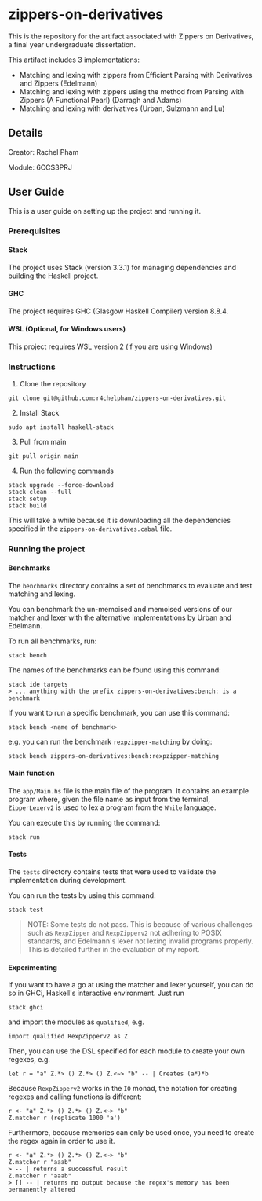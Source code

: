 # zippers-on-derivatives
This is the repository for the artifact associated with Zippers on Derivatives, a final year undergraduate dissertation.

This artifact includes 3 implementations:
- Matching and lexing with zippers from Efficient Parsing with Derivatives and Zippers (Edelmann)
- Matching and lexing with zippers using the method from Parsing with Zippers (A Functional Pearl) (Darragh and Adams)
- Matching and lexing with derivatives (Urban, Sulzmann and Lu)

## Details
Creator: Rachel Pham

Module: 6CCS3PRJ

## User Guide
This is a user guide on setting up the project and running it.

### Prerequisites
#### Stack
The project uses Stack (version 3.3.1) for managing dependencies and building the Haskell project.
#### GHC
The project requires GHC (Glasgow Haskell Compiler) version 8.8.4.
#### WSL (Optional, for Windows users)
This project requires WSL version 2 (if you are using Windows)

### Instructions
1. Clone the repository
```
git clone git@github.com:r4chelpham/zippers-on-derivatives.git
```
2. Install Stack
```
sudo apt install haskell-stack
```
3. Pull from main
```
git pull origin main
``` 
4. Run the following commands
```
stack upgrade --force-download
stack clean --full
stack setup
stack build
```
This will take a while because it is downloading all the dependencies specified in the `zippers-on-derivatives.cabal` file.

### Running the project
#### Benchmarks
The `benchmarks` directory contains a set of benchmarks to evaluate and test matching and lexing.

You can benchmark the un-memoised and memoised versions of our matcher and lexer with the alternative implementations by Urban and Edelmann.

To run all benchmarks, run:
```
stack bench
```

The names of the benchmarks can be found using this command:
```
stack ide targets
> ... anything with the prefix zippers-on-derivatives:bench: is a benchmark
```

If you want to run a specific benchmark, you can use this command:
```
stack bench <name of benchmark>
```
e.g. you can run the benchmark `rexpzipper-matching` by doing:
```
stack bench zippers-on-derivatives:bench:rexpzipper-matching
```

#### Main function
The `app/Main.hs` file is the main file of the program. It contains an example program where, given the file name as input from the terminal, `ZipperLexerv2` is used to lex a program from the `While` language.

You can execute this by running the command:
```
stack run
```

#### Tests
The `tests` directory contains tests that were used to validate the implementation during development.

You can run the tests by using this command:
```
stack test
```
> NOTE: Some tests do not pass. This is because of various challenges such as `RexpZipper` and `RexpZipperv2` not adhering to POSIX standards, and Edelmann's lexer not lexing invalid programs properly. This is detailed further in the evaluation of my report.

#### Experimenting
If you want to have a go at using the matcher and lexer yourself, you can do so in GHCi, Haskell's interactive environment.
Just run
```
stack ghci
```
and import the modules as `qualified`, e.g.
```
import qualified RexpZipperv2 as Z
```

Then, you can use the DSL specified for each module to create your own regexes, e.g.
```
let r = "a" Z.*> () Z.*> () Z.<~> "b" -- | Creates (a*)*b 
```

Because `RexpZipperv2` works in the `IO` monad, the notation for creating regexes and calling functions is different:
```
r <- "a" Z.*> () Z.*> () Z.<~> "b"
Z.matcher r (replicate 1000 'a')
```
Furthermore, because memories can only be used once, you need to create the regex again in order to use it.
```
r <- "a" Z.*> () Z.*> () Z.<~> "b"
Z.matcher r "aaab"
> -- | returns a successful result
Z.matcher r "aaab"
> [] -- | returns no output because the regex's memory has been permanently altered 
```
